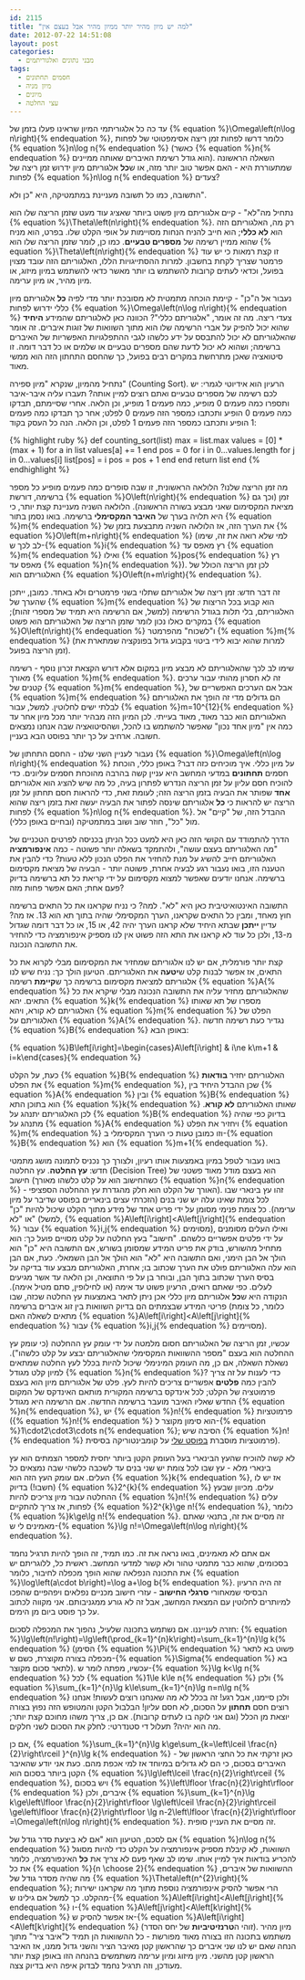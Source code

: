 ```yaml
---
id: 2115
title: "למה יש מיון מהיר יותר ממיון מהיר אבל בעצם אין"
date: 2012-07-22 14:51:08
layout: post
categories: 
  - מבני נתונים ואלגוריתמים
tags: 
  - חסמים תחתונים
  - מיון מניה
  - מיונים
  - עצי החלטה
---
```

עד כה כל אלגוריתמי המיון שראינו פעלו בזמן של {% equation %}\Omega\left(n\log n\right){% endequation %}, כלומר דרשו לפחות זמן ריצה אסימפטוטי של לפחות {% equation %}n\log n{% endequation %} (כאשר {% equation %}n{% endequation %} הוא גודל רשימת האיברים שאותה ממיינים). השאלה הראשונה שמתעוררת היא - האם אפשר טוב יותר מזה, או ש<strong>כל</strong> אלגוריתם מיון ידרוש זמן ריצה של לפחות {% equation %}n\log n{% endequation %} צעדים?

התשובה, כמו כל תשובה מעניינת במתמטיקה, היא "כן ולא".

נתחיל מה"לא" - קיים אלגוריתם מיון פשוט ביותר שאציג עוד מעט שזמן הריצה שלו הוא {% equation %}\Theta\left(n\right){% endequation %}. רק מה, האלגוריתם הזה הוא <strong>לא כללי</strong>; הוא חייב להניח הנחות מסויימות על אופי הקלט שלו. בפרט, הוא מניח שהוא ממיין רשימה של <strong>מספרים טבעיים</strong>. כמו כן, לומר שזמן הריצה שלו הוא {% equation %}\Theta\left(n\right){% endequation %} זו קצת רמאות כי יש עוד פרמטר שצריך לקחת בחשבון. למרות ההסתייגויות הללו, האלגוריתם הזה עובד מצוין בפועל, וכדאי לעתים קרובות להשתמש בו יותר מאשר כדאי להשתמש במיון מיזוג, או מיון מהיר, או מיון ערימה.

נעבור אל ה"כן" - קיימת הוכחה מתמטית לא מסובכת יותר מדי לפיה <strong>כל</strong> אלגוריתם מיון כללי ידרוש לפחות {% equation %}\Omega\left(n\log n\right){% endequation %} צעדי ריצה. מה זה אומר, "אלגוריתם כללי"? הכוונה כאן לאלגוריתם שהמידע <strong>היחיד</strong> שהוא יכול להפיק על אברי הרשימה שלו הוא מתוך השוואות של זוגות איברים. זה אומר שהאלגוריתם לא יכול להתבסס על ידע כלשהו לגבי ההתפלגויות האפשריות של האיברים ברשימה; ושהוא לא יכול לדעת שהם מספרים טבעיים או שלמים או כל דבר דומה. זו סיטואציה שאכן מתרחשת במקרים רבים בפועל, כך שהחסם התחתון הזה הוא ממשי מאוד.

נתחיל מהמיון, שנקרא "מיון ספירה" (Counting Sort). הרעיון הוא אידיוטי לגמרי: יש לכם רשימה של מספרים טבעיים ואתם רוצים למיין אותה? תעברו עליה איבר-איבר ותספרו כמה פעמים 0 מופיע, כמה פעמים 1 מופיע, וכן הלאה. אחרי שסיימתם, תבדקו כמה פעמים 0 הופיע ותכתבו כמספר הזה פעמים 0 לפלט; אחר כך תבדקו כמה פעמים 1 הופיע ותכתבו כמספר הזה פעמים 1 לפלט, וכן הלאה. הנה כל העסק בקוד:
<div class="code-block">
{% highlight ruby %}
def counting_sort(list)
  max = list.max
  values = [0] * (max + 1)
  for a in list
    values[a] += 1
  end
  pos = 0
  for i in 0...values.length
    for j in 0...values[i]
      list[pos] = i
      pos = pos + 1
    end
  end
  return list
end
{% endhighlight %}
</div>

מה זמן הריצה שלנו? הלולאה הראשונית, זו שבה סופרים כמה פעמים מופיע כל מספר ברשימה, דורשת {% equation %}O\left(n\right){% endequation %} זמן (וכך גם מציאת המקסימום שאני מבצע בשורה הראשונה). הלולאה השניה מעניינת קצת יותר, כי היא תלויה בערך של <strong>האיבר המקסימלי</strong> ברשימה. בואו נסמן בתור {% equation %}m{% endequation %} את הערך הזה, אז הלולאה השניה מתבצעת בזמן של {% equation %}O\left(m+n\right){% endequation %} (למי שלא רואה את זה, שימו לב לכך ש-{% equation %}i{% endequation %} רץ מאפס עד {% equation %}m{% endequation %} ואילו {% equation %}pos{% endequation %} רץ מאפס עד {% equation %}n{% endequation %}). לכן זמן הריצה הכולל של האלגוריתם הוא {% equation %}O\left(n+m\right){% endequation %}.

זה דבר חדש: זמן ריצה של אלגוריתם שתלוי בשני פרמטרים ולא באחד. כמובן, ייתכן שהערך של {% equation %}m{% endequation %} הוא קבוע בכל הריצות של האלגוריתם, בלי תלות בגודל הרשימה (למשל, אם הרשימה היא תמיד של מספרי זהות); במקרים כאלו נכון לומר שזמן הריצה של האלגוריתם הוא פשוט {% equation %}O\left(n\right){% endequation %} ו"לשכוח" מהפרמטר {% equation %}m{% endequation %} (למרות שהוא יבוא לידי ביטוי בקבוע גדול בפונקציה שמתארת את זמן הריצה בפועל).

שימו לב לכך שהאלגוריתם לא מבצע מיון במקום אלא דורש הקצאת זכרון נוסף - רשימה מאורך {% equation %}m{% endequation %}. זה לא חסרון מהותי עבור ערכים קטנים של {% equation %}m{% endequation %}, אבל אם הערכים האפשריים של {% equation %}m{% endequation %} הם גדולים מדי זה הופך את האלגוריתם לבלתי ישים לחלוטין. למשל, עבור {% equation %}m=10^{12}{% endequation %} האלגוריתם הוא כבר מאוד, מאוד בעייתי. לכן המיון הזה מבהיר יותר מכל מיון אחר עד כמה אין "מיון אחד נכון" שאפשר להשתמש בו להכל, ושהסיטואציה שבה אנחנו נמצאים חשובה. ארחיב על כך יותר בפוסט הבא בעניין.

נעבור לעניין השני שלנו - החסם התחתון של {% equation %}\Omega\left(n\log n\right){% endequation %} על מיון כללי. איך מוכיחים כזה דבר? באופן כללי, הוכחת חסמים <strong>תחתונים</strong> במדעי המחשב היא עניין קשה בהרבה מהוכחת חסמים עליונים. כדי להוכיח חסם עליון על זמן הריצה הנדרש לפתרון בעיה, כל מה שיש להציג הוא אלגוריתם <strong>אחד</strong> שפותר את הבעיה בזמן הריצה הזה; לעומת זאת, כדי להראות חסם תחתון על זמן הריצה יש להראות כי <strong>כל</strong> אלגוריתם שינסה לפתור את הבעיה יעשה זאת בזמן ריצה שהוא לפחות {% equation %}n\log n{% endequation %}. ההבדל הזה, של "קיים" אל מול "כל", חוזר שוב ושוב במתמטיקה (ובחיים באופן כללי).

הדרך להתמודד עם הקושי הזה כאן היא למעט ככל הניתן בכניסה לפרטים הטכניים של "מה האלגוריתם בעצם עושה", ולהתמקד בשאלה יותר פשוטה - כמה <strong>אינפורמציה</strong> האלגוריתם חייב להשיג על מנת להחזיר את הפלט הנכון ללא טעות? כדי להבין את הטענה הזו, בואו נעבור רגע לבעיה אחרת, פשוטה יותר - הבעיה של מציאת מקסימום ברשימה. אנחנו יודעים שאפשר למצוא מקסימום על ידי קריאת כל תא ברשימה בדיוק פעם אחת; האם אפשר פחות מזה?

התשובה האינטואיטיבית כאן היא "לא". למה? כי נניח שקראנו את כל התאים ברשימה חוץ מאחד, ומבין כל התאים שקראנו, הערך המקסימלי שהיה בתוך תא הוא 13. אז מה? עדיין <strong>ייתכן</strong> שבתא היחיד שלא קראנו הערך יהיה 42, או 15, או כל דבר דומה שגדול מ-13, ולכן כל עוד לא קראנו את התא הזה פשוט אין לנו מספיק אינפורמציה כדי להחזיר את התשובה הנכונה.

קצת יותר פורמלית, אם יש לנו אלגוריתם שמחזיר את המקסימום מבלי לקרוא את כל התאים, אז אפשר לבנות קלט ש<strong>יטעה</strong> את האלגוריתם. הטיעון הולך כך: נניח שיש לנו אלגוריתם למציאת מקסימום ברשימה כך ש<strong>קיימת</strong> רשימה {% equation %}A{% endequation %} שהאלגוריתם מחזיר עליה את התשובה הנכונה מבלי שיקרא את כל התאים. יהא {% equation %}k{% endequation %} מספרו של תא שאותו האלגוריתם לא קורא, ויהא {% equation %}m{% endequation %} הפלט של האלגוריתם על {% equation %}A{% endequation %}. נגדיר כעת רשימה חדשה {% equation %}B{% endequation %} באופן הבא:

{% equation %}B\left[i\right]=\begin{cases}A\left[i\right] & i\ne k\\m+1 & i=k\end{cases}{% endequation %}

כעת, על הקלט {% equation %}B{% endequation %} האלגוריתם יחזיר <strong>בודאות</strong> את הפלט {% equation %}m{% endequation %}, שכן ההבדל היחיד בין {% equation %}A{% endequation %} ובין {% equation %}B{% endequation %} הוא בתוכן התא {% equation %}k{% endequation %} שאותו האלגוריתם <strong>לא קורא</strong>. לכן האלגוריתם יתנהג על {% equation %}B{% endequation %} בדיוק כפי שהיה מתנהג על {% equation %}A{% endequation %} ויחזיר את הפלט {% equation %}m{% endequation %} וזו כמובן טעות כי הערך המקסימלי ב-{% equation %}B{% endequation %} הוא {% equation %}m+1{% endequation %}.

בואו נעבור לטפל במיון באמצעות אותו רעיון, ולצורך כך נכניס לתמונה מושג מתמטי חדש: <strong>עץ החלטה</strong>. עץ החלטה (Decision Tree) הוא בעצם מודל מאוד פשטני של חישוב (כשהחישוב הוא על קלט כלשהו מאורך {% equation %}n{% endequation %} - האורך של הקלט הוא חלק מהגדרת עץ ההחלטה הספציפי). זהו עץ בינארי שבו לכל צומת שאינו עלה יש שני בנים (הזכרתי עצים בינאריים בפוסט שדיבר על מיון ערימה). כל צומת פנימי מסומן על ידי פריט אחד של מידע מתוך הקלט שיכול להיות "כן" או "לא" (למשל, {% equation %}A\left[i\right]<A\left[j\right]{% endequation %} עבור {% equation %}i,j{% endequation %} מסוימים), ואילו העלים מסומנים על ידי פלטים אפשריים כלשהם. "חישוב" בעץ החלטה על קלט מסויים פועל כך: הוא מתחיל מהשורש, בודק את פריט המידע שמסומן בשורש, אם התשובה היא "כן" הוא הולך אל הבן הימני, ואם התשובה היא "לא" הוא הולך אל הבן השמאלי. כעת, אם הבן הוא עלה האלגוריתם פולט את הערך שכתוב בו; אחרת, האלגוריתם מבצע עוד בדיקה על בסיס הערך שכתוב בתוך הבן, ובוחר בן על פי התוצאה, וכן הלאה עד אשר מגיעים לעלים. כפי שאתם רואים, הרעיון פשוט עד אימה (או לחילופין, סתם מטיל אימה). הנקודה היא ש<strong>כל</strong> אלגוריתם מיון כללי אכן ניתן לתאר באמצעות עץ החלטה שכזה, שבו פריטי המידע שבצמתים הם בדיוק השוואות בין זוג איברים ברשימה (כלומר, כל צומת מתאים לשאלה האם {% equation %}A\left[i\right]<A\left[j\right]{% endequation %} עבור {% equation %}i,j{% endequation %} מסויימים).

עכשיו, זמן הריצה של האלגוריתם חסום מלמטה על ידי עומק עץ ההחלטה (כי עומק עץ ההחלטה הוא בעצם "מספר ההשוואות המקסימלי שהאלגוריתם יבצע על קלט כלשהו"). נשאלת השאלה, אם כן, מה העומק המינימלי שיכול להיות בכלל לעץ החלטה שמתאים למיון קלט מגודל {% equation %}n{% endequation %}? כדי לענות על זה צריך להבין כמה <strong>פלטים</strong> אפשריים צריכים להיות לעץ. פלט של אלגוריתם מיון הוא בעצם פרמוטציה של הקלט; לכל אינדקס ברשימה המקורית מותאם האינדקס של המקום החדש שאליו האיבר מועבר ברשימה החדשה. אם הרשימה היא מגודל {% equation %}n{% endequation %}, יש {% equation %}n!{% endequation %} פרמוטציות ({% equation %}n!{% endequation %} הוא סימון מקוצר ל-{% equation %}1\cdot2\cdot3\cdots n{% endequation %}; הסיבה שיש {% equation %}n!{% endequation %} פרמוטציות מוסברת <a href="http://www.gadial.net/2010/06/20/combinatorics_intro/">בפוסט שלי</a> על קומבינטוריקה בסיסית).

לא קשה להוכיח שהעץ הבינארי בעל העומק הקטן ביותר יחסית למספר הצמתים הוא עץ בינארי מלא - עץ שבו לכל צומת יש שני בנים עד לשכבה כלשהי שבה נמצאים כל העלים. אם עומק העץ הזה הוא {% equation %}k{% endequation %}, אז יש לו (חשבו!) בדיוק {% equation %}2^{k}{% endequation %} עלים. מכיוון שבעץ ההחלטה עבור מיון צריכים להיות {% equation %}n!{% endequation %} עלים לפחות, אז צריך להתקיים {% equation %}2^{k}\ge n!{% endequation %}, כלומר {% equation %}k\ge\lg n!{% endequation %}. זה מסיים את זה, בתנאי שאתם מאמינים לי ש-{% equation %}\lg n!=\Omega\left(n\log n\right){% endequation %}.

אם אתם לא מאמינים, בואו נראה את זה. כמו תמיד, זה הופך להיות תרגיל נחמד בסכומים, שהוא כבר מתמטי טהור ולא קשור למדעי המחשב. ראשית כל, ללוגריתם יש את התכונה הנפלאה שהוא הופך מכפלה לחיבור, כלומר {% equation %}\log\left(a\cdot b\right)=\log a+\log b{% endequation %}. זה היה הרעיון הבסיסי שמאחורי <strong>סרגלי החישוב</strong> - עזרי חישוב מכניים נפלאים ויפהפיים שהפכו למיותרים לחלוטין עם המצאת המחשב, אבל זה לא גורע ממגניבותם. אני מקווה לכתוב על כך פוסט ביום מן הימים.

חזרה לענייננו. אם נשתמש בתכונה שלעיל, נהפוך את המכפלה לסכום: {% equation %}\lg\left(n!\right)=\lg\left(\prod_{k=1}^{n}k\right)=\sum_{k=1}^{n}\lg k{% endequation %} (הסימן {% equation %}\Pi{% endequation %} פשוט בא לתאר מכפלה בצורה מקוצרת, כשם ש-{% equation %}\Sigma{% endequation %} בא לתאר סכום מקוצר). עכשיו, מפתה לומר ש-{% equation %}\lg k<\lg n{% endequation %} לכל {% equation %}1\le k\le n{% endequation %} ולכן {% equation %}\sum_{k=1}^{n}\lg k\le\sum_{k=1}^{n}\lg n=n\lg n{% endequation %} ולכן סיימנו, אבל רגע! זה בכלל לא מה שאנחנו רוצים לעשות! אנחנו רוצים חסם <strong>תחתון</strong> על הסכום, לא חסם עליון! הבלבול הקטן והמטופש הזה נפוץ בצורה יוצאת מן הכלל (וגם אני לוקה בו לעתים קרובות). אם כן, צריך משהו מחוכם קצת יותר; מה הוא יהיה? תעלול די סטנדרטי: לחלק את הסכום לשני חלקים.

אם כן, {% equation %}\sum_{k=1}^{n}\lg k\ge\sum_{k=\left\lceil \frac{n}{2}\right\rceil }^{n}\lg k{% endequation %} - כאן זרקתי את כל החצי הראשון של האיברים בסכום, כי הם לא גדולים במיוחד אז למי אכפת מהם. כעת אני יודע שהאיבר הקטן ביותר בסכום הוא {% equation %}\lg\left\lceil \frac{n}{2}\right\rceil {% endequation %}, ויש בסכום {% equation %}\left\lfloor \frac{n}{2}\right\rfloor {% endequation %} איברים, ולכן {% equation %}\sum_{k=1}^{n}\lg k\ge\left\lfloor \frac{n}{2}\right\rfloor \lg\left\lceil \frac{n}{2}\right\rceil \ge\left\lfloor \frac{n}{2}\right\rfloor \lg n-2\left\lfloor \frac{n}{2}\right\rfloor =\Omega\left(n\log n\right){% endequation %}. זה מסיים את העניין סופית.

אם לסכם, הטיעון הוא "אם לא ביצעת סדר גודל של {% equation %}n\log n{% endequation %} השוואות, לא קיבלת מספיק אינפורמציה על הקלט כדי להיות מסוגל להכריע בודאות איך למיין אותו. שימו לב שאף פעם לא צריך את <strong>כל</strong> האינפורמציה, כלומר את כל {% equation %}{n \choose 2}{% endequation %} ההשוואות של איברים, מה שהיה מסדר גודל של {% equation %}\Theta\left(n^{2}\right){% endequation %}; הרי אפשר להסיק אינפורמציה נוספת מתוך מה שקראנו ישירות מהקלט. כך למשל אם גילינו ש-{% equation %}A\left[i\right]<A\left[j\right]{% endequation %} ו-{% equation %}A\left[j\right]<A\left[k\right]{% endequation %} אז אפשר להסיק ש-{% equation %}A\left[i\right]<A\left[k\right]{% endequation %} (זוהי ה<strong>טרנזיטיביות</strong> של יחס הסדר). מיון מהיר משתמש בתכונה הזו בצורה מאוד מפורשת - כל ההשוואות הן תמיד ל"איבר ציר" מתוך הנחה שאם יש לנו שני איברים כך שהראשון קטן מאיבר הציר והשני גדול ממנו, אז האיבר הראשון קטן מהשני. מיון מיזוג ומיון ערימה משתמשים בהנחה הזו באופן קצת יותר מעודכן, וזה תרגיל נחמד לבדוק איפה היא בדיוק צצה.
